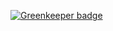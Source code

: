 
[![Greenkeeper badge](https://badges.greenkeeper.io/yairhaimo/gk-consumer.svg)](https://greenkeeper.io/)
